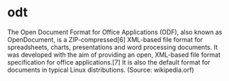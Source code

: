 # odt

The Open Document Format for Office Applications (ODF), also known as OpenDocument, is a ZIP-compressed[6] XML-based file format for spreadsheets, charts, presentations and word processing documents. It was developed with the aim of providing an open, XML-based file format specification for office applications.[7] It is also the default format for documents in typical Linux distributions. (Source: wikipedia.orf)
